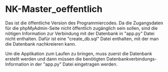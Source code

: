 # NK-Master_oeffentlich

Das ist die öffentliche Version des Programmiercodes. 
Da die Zugangsdaten für die phpMyAdmin-Seite nicht öffentlich zugänglich sein sollen,
sind die nötigen Information zur Verbindung mit der Datenbank in "app.py" Datei nicht enthalten.
Dafür ist eine "create_db.sql" Datei enthalten, mit der man die Datenbank nachkreieren kann.

Um die Applikation zum Laufen zu bringen, muss zuerst die Datenbank erstellt werden und dann müssen
die benötigten Datenbankverbindungs-Information in der "app.py" Datei eingetragen werden.

